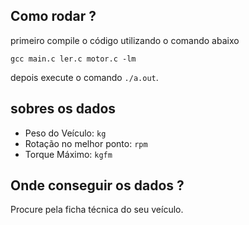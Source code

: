 ## Como rodar ?
primeiro compile o código utilizando o comando abaixo
```
gcc main.c ler.c motor.c -lm
```
depois execute o comando ``./a.out``.

## sobres os dados
 *  Peso do Veículo: `kg`
 *  Rotação no melhor ponto: `rpm`
 *  Torque Máximo: `kgfm`

## Onde conseguir os dados ?
Procure pela ficha técnica do seu veículo.